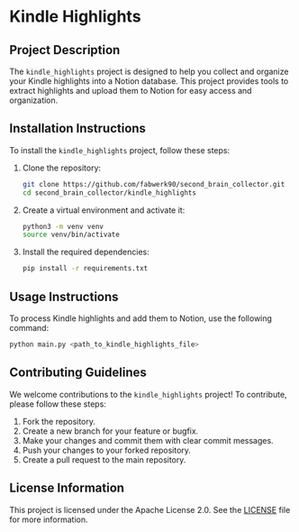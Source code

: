 # Kindle Highlights

## Project Description

The `kindle_highlights` project is designed to help you collect and organize your Kindle highlights into a Notion database. This project provides tools to extract highlights and upload them to Notion for easy access and organization.

## Installation Instructions

To install the `kindle_highlights` project, follow these steps:

1. Clone the repository:
   ```bash
   git clone https://github.com/fabwerk90/second_brain_collector.git
   cd second_brain_collector/kindle_highlights
   ```

2. Create a virtual environment and activate it:
   ```bash
   python3 -m venv venv
   source venv/bin/activate
   ```

3. Install the required dependencies:
   ```bash
   pip install -r requirements.txt
   ```

## Usage Instructions

To process Kindle highlights and add them to Notion, use the following command:
```bash
python main.py <path_to_kindle_highlights_file>
```

## Contributing Guidelines

We welcome contributions to the `kindle_highlights` project! To contribute, please follow these steps:

1. Fork the repository.
2. Create a new branch for your feature or bugfix.
3. Make your changes and commit them with clear commit messages.
4. Push your changes to your forked repository.
5. Create a pull request to the main repository.

## License Information

This project is licensed under the Apache License 2.0. See the [LICENSE](../LICENSE) file for more information.
